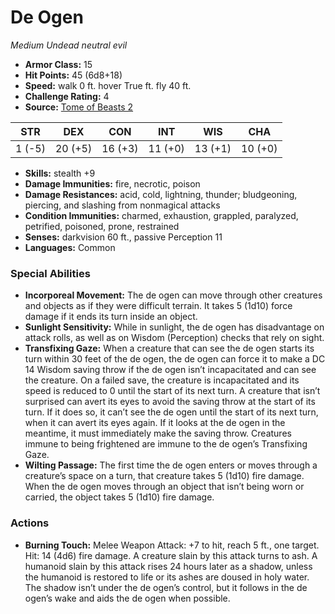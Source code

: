 # De Ogen

*Medium* *Undead* *neutral evil*

- **Armor Class:** 15
- **Hit Points:** 45 (6d8+18)
- **Speed:** walk 0 ft. hover True ft. fly 40 ft.
- **Challenge Rating:** 4
- **Source:** [Tome of Beasts 2](https://koboldpress.com/kpstore/product/tome-of-beasts-2-for-5th-edition/)

| STR | DEX | CON | INT | WIS | CHA |
| --- | --- | --- | --- | --- | --- |
| 1 (-5) | 20 (+5) | 16 (+3) | 11 (+0) | 13 (+1) | 10 (+0) |

- **Skills:** stealth +9
- **Damage Immunities:** fire, necrotic, poison
- **Damage Resistances:** acid, cold, lightning, thunder; bludgeoning, piercing, and slashing from nonmagical attacks
- **Condition Immunities:** charmed, exhaustion, grappled, paralyzed, petrified, poisoned, prone, restrained
- **Senses:** darkvision 60 ft., passive Perception 11
- **Languages:** Common
### Special Abilities
- **Incorporeal Movement:** The de ogen can move through other creatures and objects as if they were difficult terrain. It takes 5 (1d10) force damage if it ends its turn inside an object.
- **Sunlight Sensitivity:** While in sunlight, the de ogen has disadvantage on attack rolls, as well as on Wisdom (Perception) checks that rely on sight.
- **Transfixing Gaze:** When a creature that can see the de ogen starts its turn within 30 feet of the de ogen, the de ogen can force it to make a DC 14 Wisdom saving throw if the de ogen isn’t incapacitated and can see the creature. On a failed save, the creature is incapacitated and its speed is reduced to 0 until the start of its next turn.  A creature that isn’t surprised can avert its eyes to avoid the saving throw at the start of its turn. If it does so, it can’t see the de ogen until the start of its next turn, when it can avert its eyes again. If it looks at the de ogen in the meantime, it must immediately make the saving throw.  Creatures immune to being frightened are immune to the de ogen’s Transfixing Gaze.
- **Wilting Passage:** The first time the de ogen enters or moves through a creature’s space on a turn, that creature takes 5 (1d10) fire damage. When the de ogen moves through an object that isn’t being worn or carried, the object takes 5 (1d10) fire damage.
### Actions
- **Burning Touch:** Melee Weapon Attack: +7 to hit, reach 5 ft., one target. Hit: 14 (4d6) fire damage. A creature slain by this attack turns to ash. A humanoid slain by this attack rises 24 hours later as a shadow, unless the humanoid is restored to life or its ashes are doused in holy water. The shadow isn’t under the de ogen’s control, but it follows in the de ogen’s wake and aids the de ogen when possible.
